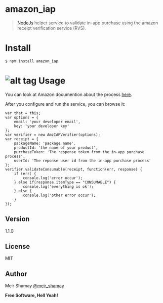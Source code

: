 amazon_iap
===============

> [NodeJs](http://nodejs.org) helper service to validate in-app purchase using the amazon receipt verification service (RVS). 

Install
===============

    $ npm install amazon_iap
    
![alt tag](https://developer.amazon.com/public/binaries/content/gallery/developerportalpublic/main/apis/earn/in-app-purchasing/receipt-verification.png)
Usage
===============
You can look at Amazon documention about the process [here](https://developer.amazon.com/appsandservices/apis/earn/in-app-purchasing/docs/rvs).

After you configure and run the service, you can browse it:

    var that = this;
    var options = {
        email: 'your developer email',
        key: 'your developer key'
    };
    var verifier = new AmzIAPVerifier(options);
    var receipt = {
        packageName: 'package name',
        productId: 'the name of your product',
        purchaseToken: 'The response token from the in-app purchase process',
        userId: 'The reponse user id from the in-app purchase process'
    };
    verifier.validateConsumable(receipt, function(err, response) {
        if (err) {
            console.log('error occur');
        } else if(response.itemType == "CONSUMABLE") {
            console.log('everything is ok');
        } else {
            console.log('other error occur');
        }
    });

Version
----

1.1.0

License
----

MIT

Author
----

Meir Shamay [@meir_shamay](https://twitter.com/meir_shamay)

**Free Software, Hell Yeah!**

[@meir_shamay]:https://www.twitter.com/meir_shamay
